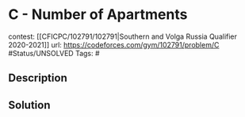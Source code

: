 # C - Number of Apartments

contest: [[CFICPC/102791/102791|Southern and Volga Russia Qualifier 2020-2021]]
url: https://codeforces.com/gym/102791/problem/C
#Status/UNSOLVED
Tags: #

## Description

## Solution

